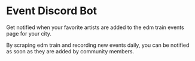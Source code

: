 # Event Discord Bot
Get notified when your favorite artists are added to the edm train events page for your city.

By scraping edm train and recording new events daily, you can be notified as soon as they are added by community members.

